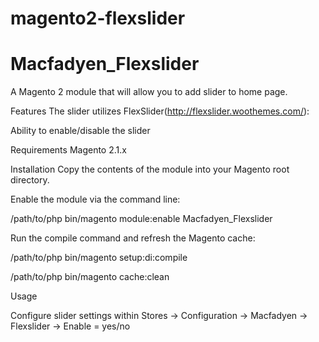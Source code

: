 # magento2-flexslider
# Macfadyen_Flexslider


A Magento 2 module that will allow you to add slider to home page.

Features
The slider utilizes FlexSlider(http://flexslider.woothemes.com/):

Ability to enable/disable the slider


Requirements
Magento 2.1.x

Installation
Copy the contents of the module into your Magento root directory.

Enable the module via the command line:

/path/to/php bin/magento module:enable Macfadyen_Flexslider

Run the compile command and refresh the Magento cache:

/path/to/php bin/magento setup:di:compile

/path/to/php bin/magento cache:clean

Usage

Configure slider settings within Stores -> Configuration -> Macfadyen -> Flexslider -> Enable = yes/no
